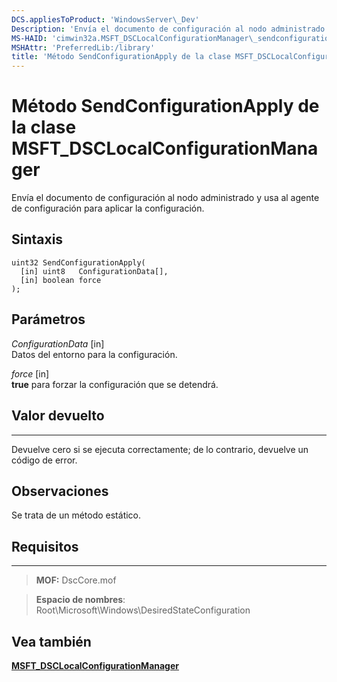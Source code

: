 ```yaml
---
DCS.appliesToProduct: 'WindowsServer\_Dev'
Description: 'Envía el documento de configuración al nodo administrado y usa al agente de configuración para aplicar la configuración.'
MS-HAID: 'cimwin32a.MSFT_DSCLocalConfigurationManager\_sendconfigurationapply'
MSHAttr: 'PreferredLib:/library'
title: 'Método SendConfigurationApply de la clase MSFT_DSCLocalConfigurationManager'
---
```


# Método SendConfigurationApply de la clase MSFT_DSCLocalConfigurationManager

Envía el documento de configuración al nodo administrado y usa al agente de configuración para aplicar la configuración.

Sintaxis
------

```mof
uint32 SendConfigurationApply(
  [in] uint8   ConfigurationData[],
  [in] boolean force
);
```

Parámetros
----------

*ConfigurationData* \[in\]  
Datos del entorno para la configuración.

*force* \[in\]  
**true** para forzar la configuración que se detendrá.

## Valor devuelto
------------

Devuelve cero si se ejecuta correctamente; de lo contrario, devuelve un código de error.

## Observaciones

Se trata de un método estático.

## Requisitos
------------
>**MOF:** DscCore.mof

>**Espacio de nombres**: Root\Microsoft\Windows\DesiredStateConfiguration


## Vea también


[**MSFT_DSCLocalConfigurationManager**](msft-dsclocalconfigurationmanager.md)


 

 





<!--HONumber=Apr16_HO2-->


